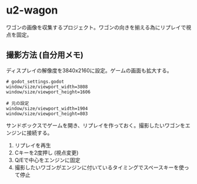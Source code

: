 # u2-wagon

ワゴンの画像を収集するプロジェクト。ワゴンの向きを揃える為にリプレイで視点を固定。

## 撮影方法 (自分用メモ)
ディスプレイの解像度を3840x2160に設定。ゲームの画面も拡大する。

```
# godot_settings.godot
window/size/viewport_width=3808
window/size/viewport_height=1606
```

```
# 元の設定
window/size/viewport_width=1904
window/size/viewport_height=803
```

サンドボックスでゲームを開き、リプレイを作っておく。撮影したいワゴンをエンジンに接続する。

1. リプレイを再生
2. Cキーを2度押し (視点変更)
3. Q/Eで中心をエンジンに固定
4. 撮影したいワゴンがエンジンに付いているタイミングでスペースキーを使って停止